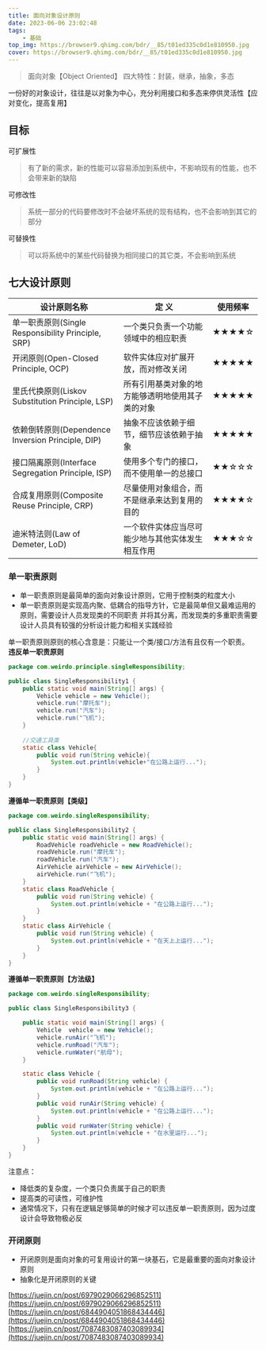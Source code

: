 ```yaml
---
title: 面向对象设计原则
date: 2023-06-06 23:02:48
tags:
    - 基础
top_img: https://browser9.qhimg.com/bdr/__85/t01ed335c0d1e810950.jpg
cover: https://browser9.qhimg.com/bdr/__85/t01ed335c0d1e810950.jpg
---
```

> 面向对象【Object Oriented】
> 四大特性：封装，继承，抽象，多态

一份好的对象设计，往往是以对象为中心，充分利用接口和多态来停供灵活性【应对变化，提高复用】
## 目标
可扩展性
> 有了新的需求，新的性能可以容易添加到系统中，不影响现有的性能，也不会带来新的缺陷

可修改性
> 系统一部分的代码要修改时不会破坏系统的现有结构，也不会影响到其它的部分

可替换性
> 可以将系统中的某些代码替换为相同接口的其它类，不会影响到系统

## 七大设计原则
| **设计原则名称** | **定 义** | **使用频率** |
| --- | --- | --- |
| 单一职责原则(Single Responsibility  Principle, SRP) | 一个类只负责一个功能领域中的相应职责 | ★★★★☆ |
| 开闭原则(Open-Closed Principle, OCP) | 软件实体应对扩展开放，而对修改关闭 | ★★★★★ |
| 里氏代换原则(Liskov Substitution  Principle, LSP) | 所有引用基类对象的地方能够透明地使用其子类的对象 | ★★★★★ |
| 依赖倒转原则(Dependence Inversion  Principle, DIP) | 抽象不应该依赖于细节，细节应该依赖于抽象 | ★★★★★ |
| 接口隔离原则(Interface Segregation  Principle, ISP) | 使用多个专门的接口，而不使用单一的总接口 | ★★☆☆☆ |
| 合成复用原则(Composite Reuse Principle,  CRP) | 尽量使用对象组合，而不是继承来达到复用的目的 | ★★★★☆ |
| 迪米特法则(Law of Demeter, LoD) | 一个软件实体应当尽可能少地与其他实体发生相互作用 | ★★★☆☆ |

### 单一职责原则

- 单一职责原则是最简单的面向对象设计原则，它用于控制类的粒度大小
- 单一职责原则是实现高内聚、低耦合的指导方针，它是最简单但又最难运用的原则，需要设计人员发现类的不同职责  并将其分离，而发现类的多重职责需要设计人员具有较强的分析设计能力和相关实践经验

单一职责原则原则的核心含意是：只能让一个类/接口/方法有且仅有一个职责。
**违反单一职责原则**
```java
package com.weirdo.principle.singleResponsibility;

public class SingleResponsibility1 {
    public static void main(String[] args) {
        Vehicle vehicle = new Vehicle();
        vehicle.run("摩托车");
        vehicle.run("汽车");
        vehicle.run("飞机");
    }
    
    //交通工具类
    static class Vehicle{
        public void run(String vehicle){
            System.out.println(vehicle+"在公路上运行...");
        }
    }
}

```
**遵循单一职责原则【类级】**
```java
package com.weirdo.singleResponsibility;

public class SingleResponsibility2 {
    public static void main(String[] args) {
        RoadVehicle roadVehicle = new RoadVehicle();
        roadVehicle.run("摩托车");
        roadVehicle.run("汽车");
        AirVehicle airVehicle = new AirVehicle();
        airVehicle.run("飞机");
    }
    static class RoadVehicle {
        public void run(String vehicle) {
            System.out.println(vehicle + "在公路上运行...");
        }
    }
    static class AirVehicle {
        public void run(String vehicle) {
            System.out.println(vehicle + "在天上上运行...");
        }
    }
}

```
**遵循单一职责原则【方法级】**
```java
package com.weirdo.singleResponsibility;

public class SingleResponsibility3 {

    public static void main(String[] args) {
        Vehicle  vehicle = new Vehicle();
        vehicle.runAir("飞机");
        vehicle.runRoad("汽车");
        vehicle.runWater("航母");
    }

    static class Vehicle {
        public void runRoad(String vehicle) {
            System.out.println(vehicle + "在公路上运行...");
        }
        public void runAir(String vehicle) {
            System.out.println(vehicle + "在公路上运行...");
        }
        public void runWater(String vehicle) {
            System.out.println(vehicle + "在水里运行...");
        }
    }
}

```
注意点：

- 降低类的复杂度，一个类只负责属于自己的职责
- 提高类的可读性，可维护性
- 通常情况下，只有在逻辑足够简单的时候才可以违反单一职责原则，因为过度设计会导致物极必反
### 开闭原则

- 开闭原则是面向对象的可复用设计的第一块基石，它是最重要的面向对象设计原则
- 抽象化是开闭原则的关键

[https://juejin.cn/post/6979029066296852511](https://juejin.cn/post/6979029066296852511)
[https://juejin.cn/post/6844904051868434446](https://juejin.cn/post/6844904051868434446)
[https://juejin.cn/post/7087483087403089934](https://juejin.cn/post/7087483087403089934)
